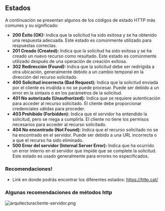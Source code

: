 
## Estados

A continuación se presentan algunos de los códigos de estado HTTP más comunes y su significado:

- **200 Éxito (OK):** Indica que la solicitud ha sido exitosa y se ha obtenido una respuesta adecuada. Este estado es comúnmente utilizado para respuestas correctas.
- **201 Creado (Created):** Indica que la solicitud ha sido exitosa y se ha creado un nuevo recurso como resultado. Este estado es comúnmente utilizado después de una operación de creación exitosa.
- **302 Redirección (Found):** Indica que la solicitud debe ser redirigida a otra ubicación, generalmente debido a un cambio temporal en la dirección del recurso solicitado.
- **400 Solicitud incorrecta (Bad Request):** Indica que la solicitud enviada por el cliente es inválida o no se puede procesar. Puede ser debido a un error en la sintaxis o en los parámetros de la solicitud.
- **401 No autorizado (Unauthorized):** Indica que se requiere autenticación para acceder al recurso solicitado. El cliente debe proporcionar credenciales válidas para proceder.
- **403 Prohibido (Forbidden):** Indica que el servidor ha entendido la solicitud, pero se niega a cumplirla. El cliente no tiene los permisos necesarios para acceder al recurso solicitado.
- **404 No encontrado (Not Found):** Indica que el recurso solicitado no se ha encontrado en el servidor. Puede ser debido a una URL incorrecta o a que el recurso ha sido eliminado.
- **500 Error del servidor (Internal Server Error):** Indica que ha ocurrido un error interno en el servidor que impide que se complete la solicitud. Este estado es usado generalmente para errores no especificados.

### Recomendaciones!

- Link en donde podrás encontrar los diferentes estados: https://http.cat/

### Algunas recomendaciones de métodos http

![arquitecturacliente-servidor.png](../images/Métodos%20HTTP.png)

